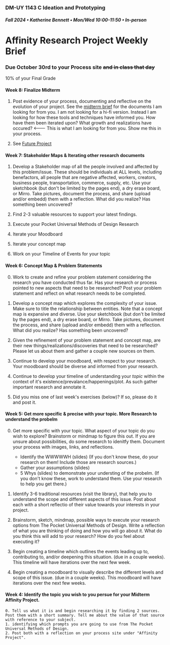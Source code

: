 ### DM-UY 1143 C Ideation and Prototyping
##### Fall 2024 • Katherine Bennett • Mon/Wed 10:00-11:50 • In-person

# Affinity Research Project Weekly Brief

### Due October 30rd to your Process site ~~and in class that day~~

10% of your Final Grade

#### Week 8: Finalize Midterm

1. Post evidence of your process, documenting and reflective on the evolution of your project. See the [midterm brief](MidTermProject.md) for the documents I am looking for from you. I am not looking for a hi-fi version. Instead I am looking for how these tools and techniques have informed you. How have them been iterated upon? What growth and realizations have occured? <--- This is what I am looking for from you. Show me this in your process.

2. See [Future Project](Future_weeklyBrief.md)

#### Week 7: Stakeholder Maps & Iterating other research documents

1. Develop a Stakeholder map of all the people involved and affected by this problem/issue. These should be individuals at ALL levels, including benefactors, all people that are negative affected, workers, creators, business people, transportation, commerce, supply, etc. Use your sketchbook (but don't be limited by the pages end), a dry erase board, or Mirro. Take pictures, document the process, and share (upload and/or embedd) them with a reflection. What did you realize? Has something been uncovered?

2. Find 2-3 valuable resources to support your latest findings. 

3. Execute your Pocket Universal Methods of Design Research

4. Iterate your Moodboard

5. Iterate your concept map

6. Work on your Timeline of Events for your topic



#### Week 6: Concept Map & Problem Statements

00. Work to create and refine your problem statement considering the research you have conducted thus far. Has your research or process pointed to new aspects that need to be researched? Post your problem statement and reflect on what research needs to be completed.

0. Develop a concept map which explores the complexity of your issue. Make sure to title the relationship between entities. Note that a concept map is expansive and diverse. Use your sketchbook (but don't be limited by the pages end), a dry erase board, or Mirro. Take pictures, document the process, and share (upload and/or embedd) them with a reflection. What did you realize? Has something been uncovered?

1. Given the refinement of your problem statement and concept map, are their new things/realizations/discoveries that need to be researched? Please let us about them and gather a couple new sources on them.

2. Continue to develop your moodboard, with respect to your research. Your moodboard should be diverse and informed from your research.

3. Continue to develop your timeline of understanding your *topic* within the context of it's existence/prevalance/happenings/plot. As such gather important research and annotate it.

4. Did you miss one of last week's exercises (below)? If so, please do it and post it.



#### Week 5: Get more specific & precise with your topic. More Research to understand the probelm

0. Get more specific with your topic. What aspect of your topic do you wish to explore? Brainstorm or mindmap to figure this out. If you are unsure about possibilities, do some research to idenitfy them. Document your process with images, links, and reflections.
	- Identify the WWWWWH (slides) (If you don't know these, do your research on them! Include those are research sources.)
	- Gather your assumptions (slides)
	- 5 Whys (slides) to demonstrate your understing of the probelm. (If you don't know these, work to understand them. Use your research to help you get there.)

1. Identify 3-6 traditional resources (visit the library), that help you to understand the scope and different aspects of this issue. Post about each with a short reflectio of their value towards your interests in your project. 

2. Brainstorm, sketch, mindmap, possible ways to execute your research options from The Pocket Universal Methods of Design. Write a reflection of what you are thinking of doing and how you will go about it. What do you think this will add to your research? How do you feel about executing it?

3. Begin creating a timeline which outlines the events leading up to, contributing to, and/or deepening this situation. (due in a couple weeks). This timeline will have iterations over the next few week.

4. Begin creating a moodboard to visually describe the different levels and scope of this issue. (due in a couple weeks). This moodboard will have iterations over the next few weeks.

#### Week 4: Identify the topic you wish to you persue for your Midterm Affinity Project. 

	0. Tell us what it is and begin researching it by finding 2 sources. Post them with a short summary. Tell me about the value of that source with reference to your subject.
	1. identifying which prompts you are going to use from The Pocket Universal Methods of Design. 
	2. Post both with a reflection on your process site under "Affinity Project".


